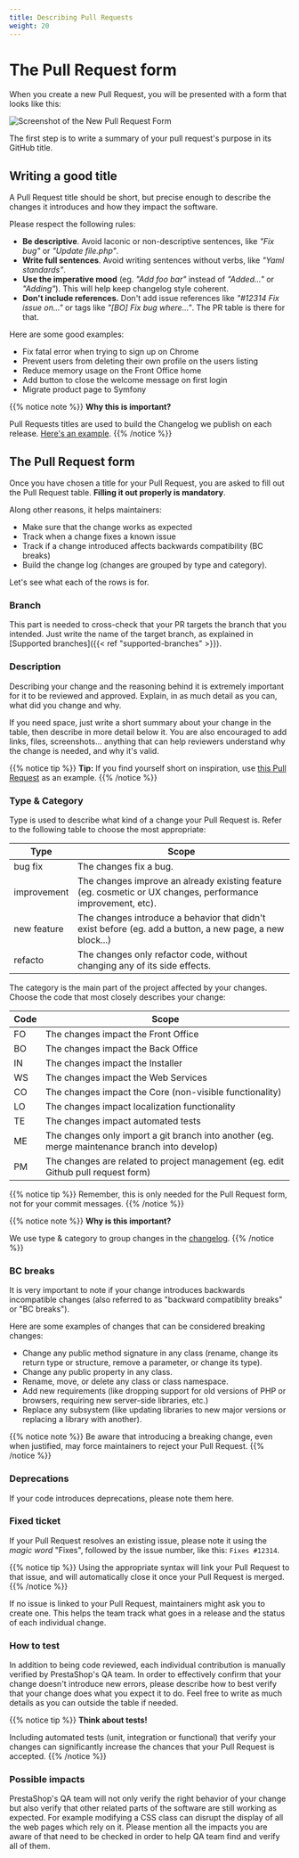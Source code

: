```yaml
---
title: Describing Pull Requests
weight: 20
---
```


# The Pull Request form

When you create a new Pull Request, you will be presented with a form that looks like this:

![Screenshot of the New Pull Request Form](../../img/new-pull-request.png)

The first step is to write a summary of your pull request's purpose in its GitHub title. 

## Writing a good title

A Pull Request title should be short, but precise enough to describe the changes it introduces and how they impact the software.

Please respect the following rules:

* **Be descriptive**. Avoid laconic or non-descriptive sentences, like _"Fix bug"_ or _"Update file.php"_.
* **Write full sentences**. Avoid writing sentences without verbs, like _"Yaml standards"_. 
* **Use the imperative mood** (eg. _"Add foo bar"_ instead of _"Added..."_ or _"Adding"_). This will help keep changelog style coherent. 
* **Don't include references.** Don't add issue references like _"#12314 Fix issue on..."_ or tags like _"[BO] Fix bug where..."_. The PR table is there for that.

Here are some good examples:

* Fix fatal error when trying to sign up on Chrome
* Prevent users from deleting their own profile on the users listing
* Reduce memory usage on the Front Office home
* Add button to close the welcome message on first login
* Migrate product page to Symfony 

{{% notice note %}}
**Why this is important?**

Pull Requests titles are used to build the Changelog we publish on each release. [Here's an example](https://github.com/PrestaShop/PrestaShop/releases/tag/1.7.6.1).
{{% /notice %}}

## The Pull Request form

Once you have chosen a title for your Pull Request, you are asked to fill out the Pull Request table. **Filling it out properly is mandatory**. 

Along other reasons, it helps maintainers:

- Make sure that the change works as expected
- Track when a change fixes a known issue
- Track if a change introduced affects backwards compatibility (BC breaks)
- Build the change log (changes are grouped by type and category).

Let's see what each of the rows is for.

### Branch

This part is needed to cross-check that your PR targets the branch that you intended. Just write the name of the target branch, as explained in [Supported branches]({{< ref "supported-branches" >}}).

### Description 

Describing your change and the reasoning behind it is extremely important for it to be reviewed and approved. Explain, in as much detail as you can, what did you change and why.

If you need space, just write a short summary about your change in the table, then describe in more detail below it. You are also encouraged to add links, files, screenshots... anything that can help reviewers understand why the change is needed, and why it's valid.

{{% notice tip %}}
**Tip:** If you find yourself short on inspiration, use [this Pull Request](https://github.com/PrestaShop/PrestaShop/pull/16964) as an example.
{{% /notice %}}

### Type & Category

Type is used to describe what kind of a change your Pull Request is. Refer to the following table to choose the most appropriate:

Type        | Scope
------------|------
bug fix     | The changes fix a bug.
improvement | The changes improve an already existing feature (eg. cosmetic or UX changes, performance improvement, etc). 
new feature | The changes introduce a behavior that didn't exist before (eg. add a button, a new page, a new block...)
refacto     | The changes only refactor code, without changing any of its side effects.

The category is the main part of the project affected by your changes. Choose the code that most closely describes your change:

Code | Scope
-----|------
FO   | The changes impact the Front Office
BO   | The changes impact the Back Office
IN   | The changes impact the Installer
WS   | The changes impact the Web Services
CO   | The changes impact the Core (non-visible functionality)
LO   | The changes impact localization functionality
TE   | The changes impact automated tests
ME   | The changes only import a git branch into another (eg. merge maintenance branch into develop)
PM   | The changes are related to project management (eg. edit Github pull request form)

{{% notice tip %}}
Remember, this is only needed for the Pull Request form, not for your commit messages.
{{% /notice %}} 

{{% notice note %}}
**Why is this important?**

We use type & category to group changes in the [changelog](https://github.com/PrestaShop/PrestaShop/blob/develop/docs/CHANGELOG.txt).
{{% /notice %}}

### BC breaks

It is very important to note if your change introduces backwards incompatible changes (also referred to as "backward compatiblity breaks" or "BC breaks").

Here are some examples of changes that can be considered breaking changes:

* Change any public method signature in any class (rename, change its return type or structure, remove a parameter, or change its type).
* Change any public property in any class.
* Rename, move, or delete any class or class namespace.
* Add new requirements (like dropping support for old versions of PHP or browsers, requiring new server-side libraries, etc.)
* Replace any subsystem (like updating libraries to new major versions or replacing a library with another).

{{% notice note %}}
Be aware that introducing a breaking change, even when justified, may force maintainers to reject your Pull Request.
{{% /notice %}}

### Deprecations

If your code introduces deprecations, please note them here.

### Fixed ticket

If your Pull Request resolves an existing issue, please note it using the _magic word_ "Fixes", followed by the issue number, like this: `Fixes #12314`.

{{% notice tip %}}
Using the appropriate syntax will link your Pull Request to that issue, and will automatically close it once your Pull Request is merged.
{{% /notice %}}

If no issue is linked to your Pull Request, maintainers might ask you to create one. This helps the team track what goes in a release and the status of each individual change. 

### How to test

In addition to being code reviewed, each individual contribution is manually verified by PrestaShop's QA team. In order to effectively confirm that your change doesn't introduce new errors, please describe how to best verify that your change does what you expect it to do. Feel free to write as much details as you can outside the table if needed.

{{% notice tip %}}
**Think about tests!**

Including automated tests (unit, integration or functional) that verify your changes can significantly increase the chances that your Pull Request is accepted.
{{% /notice %}} 

### Possible impacts

PrestaShop's QA team will not only verify the right behavior of your change but also verify that other related parts of the software are still working as expected. For example modifying a CSS class can disrupt the display of all the web pages which rely on it. Please mention all the impacts you are aware of that need to be checked in order to help QA team find and verify all of them. 
